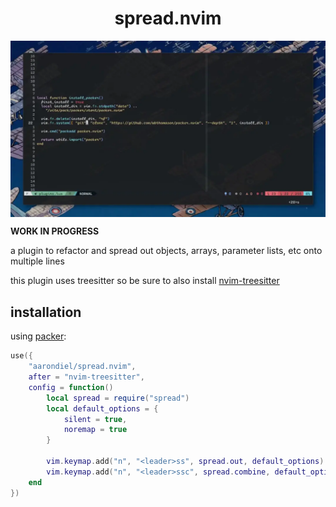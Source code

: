 <h1 align="center">spread.nvim</h1>

<img align="center" src="assets/spread.webp"/>

**WORK IN PROGRESS**

a plugin to refactor and spread out objects, arrays, parameter lists, etc onto
multiple lines

this plugin uses treesitter so be sure to also install
[nvim-treesitter][nvim-treesitter]

## installation

using [packer][packer]:

```lua
use({
	"aarondiel/spread.nvim",
	after = "nvim-treesitter",
	config = function()
		local spread = require("spread")
		local default_options = {
			silent = true,
			noremap = true
		}

		vim.keymap.add("n", "<leader>ss", spread.out, default_options)
		vim.keymap.add("n", "<leader>ssc", spread.combine, default_options)
	end
})
```

[nvim-treesitter]: https://github.com/nvim-treesitter/nvim-treesitter
[packer]: https://github.com/wbthomason/packer.nvim
